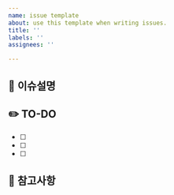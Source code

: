 ```yaml
---
name: issue template
about: use this template when writing issues.
title: ''
labels: ''
assignees: ''

---
```


## 🔎 이슈설명
<!-- 구현할 사항에 대해 설명해주세요. -->

## ✏️ TO-DO
<!-- 투두리스트를 작성해주세요. -->
- [ ]
- [ ]
- [ ]

## 📃 참고사항
<!-- 참고한 사항이나 참고해야할 사항이 있다면 작성해주세요. -->
